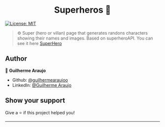 <h1 align="center">Superheros 👋</h1>
<p>
  <a href="#" target="_blank">
    <img alt="License: MIT" src="https://img.shields.io/badge/License-MIT-yellow.svg" />
  </a>
</p>

> ⚙️ Super (hero or villan) page that generates randons characters showing their names and images. Based on superheroAPI. You can see it here [SuperHero](https://supers-api.surge.sh/)

## Author

👤 **Guilherme Araujo**

* Github: [@guilhermearaujoo](https://github.com/guilhermearaujoo)
* LinkedIn: [@Guilherme Araujo](https://www.linkedin.com/in/guilherme-araujo-644b6419b/)

## Show your support

Give a ⭐️ if this project helped you!

***

